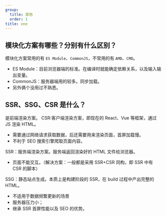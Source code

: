 ```yaml
---
group:
  title: 其他
  order: 1
title: one
---
```


## 模块化方案有哪些？分别有什么区别？

模块化方案常用的有 `ES Module`、`CommonJS`，不常用的有 `AMD`、`CMD`。

- ES Module：目前浏览器端的标准。在编译时就能确定依赖关系，以及输入输出变量。
- CommonJS：服务器端用的较多。同步加载。
- 另外俩个没用过不熟悉。

## SSR、SSG、CSR 是什么？

是前端渲染方案。
CSR:客户端渲染方案，即现在的 React、Vue 等框架，通过 JS 渲染 HTML。

- 需要通过网络请求获取数据，后还需要用来渲染页面，首屏加载慢。
- 不利于 SEO 搜索引擎爬取页面内容。

SSR：服务端渲染方案。服务端返回渲染好的 HTML 文件给浏览器。

- 页面不能交互。（解决方案：一般都是采用 SSR+CSR 同构，即 SSR 中有 CSR 的脚本）

SSG：静态站点生成。本质上是构建阶段的 SSR，在 build 过程中产出完整的 HTML。

- 不适用于数据频繁更新的场景
- 服务器压力小；
- 继承 SSR 首屏性能以及 SEO 的优势。
